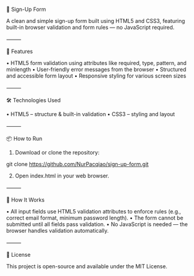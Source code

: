📝 Sign-Up Form

A clean and simple sign-up form built using HTML5 and CSS3, featuring built-in browser validation and form rules — no JavaScript required.

⸻

🚀 Features

•	HTML5 form validation using attributes like required, type, pattern, and minlength
•	User-friendly error messages from the browser
•	Structured and accessible form layout
•	Responsive styling for various screen sizes

⸻

🛠️ Technologies Used

•	HTML5 – structure & built-in validation
•	CSS3 – styling and layout

⸻

📦 How to Run

1.	Download or clone the repository:
   
 git clone https://github.com/NurPacqiao/sign-up-form.git
 
2.	Open index.html in your web browser.

⸻

📝 How It Works

•	All input fields use HTML5 validation attributes to enforce rules (e.g., correct email format, minimum password length).
•	The form cannot be submitted until all fields pass validation.
•	No JavaScript is needed — the browser handles validation automatically.

⸻

📄 License

This project is open-source and available under the MIT License.
